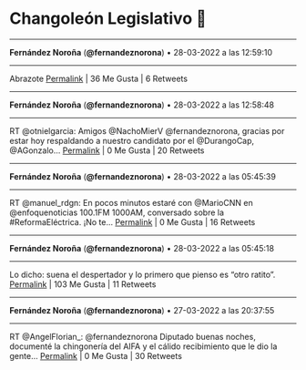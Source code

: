 # Changoleón Legislativo 🙈
*****
**Fernández Noroña** (**@fernandeznorona**) • 28-03-2022 a las 12:59:10
*****
Abrazote
[Permalink](https://twitter.com/fernandeznorona/status/1508549281833275394) | 36 Me Gusta | 6 Retweets
*****
**Fernández Noroña** (**@fernandeznorona**) • 28-03-2022 a las 12:58:48
*****
RT @otnielgarcia: Amigos @NachoMierV @fernandeznorona,  gracias por estar hoy respaldando a nuestro candidato por el @DurangoCap, @AGonzalo…
[Permalink](https://twitter.com/fernandeznorona/status/1508549186832240641) | 0 Me Gusta | 20 Retweets
*****
**Fernández Noroña** (**@fernandeznorona**) • 28-03-2022 a las 05:45:39
*****
RT @manuel_rdgn: En pocos minutos estaré con @MarioCNN en  
@enfoquenoticias
 100.1FM 1000AM, conversado sobre la #ReformaEléctrica. ¡No te…
[Permalink](https://twitter.com/fernandeznorona/status/1508440182839730180) | 0 Me Gusta | 16 Retweets
*****
**Fernández Noroña** (**@fernandeznorona**) • 28-03-2022 a las 05:45:18
*****
Lo dicho: suena el despertador y lo primero que pienso es “otro ratito”.
[Permalink](https://twitter.com/fernandeznorona/status/1508440095019479047) | 103 Me Gusta | 11 Retweets
*****
**Fernández Noroña** (**@fernandeznorona**) • 27-03-2022 a las 20:37:55
*****
RT @AngelFlorian_: @fernandeznorona Diputado buenas noches, documenté la chingonería del AIFA y el cálido recibimiento que le dio la gente…
[Permalink](https://twitter.com/fernandeznorona/status/1508302339794427905) | 0 Me Gusta | 30 Retweets